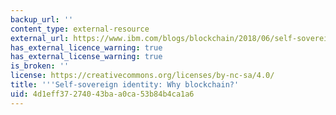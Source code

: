 ```yaml
---
backup_url: ''
content_type: external-resource
external_url: https://www.ibm.com/blogs/blockchain/2018/06/self-sovereign-identity-why-blockchain/
has_external_licence_warning: true
has_external_license_warning: true
is_broken: ''
license: https://creativecommons.org/licenses/by-nc-sa/4.0/
title: '''Self-sovereign identity: Why blockchain?'
uid: 4d1eff37-2740-43ba-a0ca-53b84b4ca1a6
---
```

